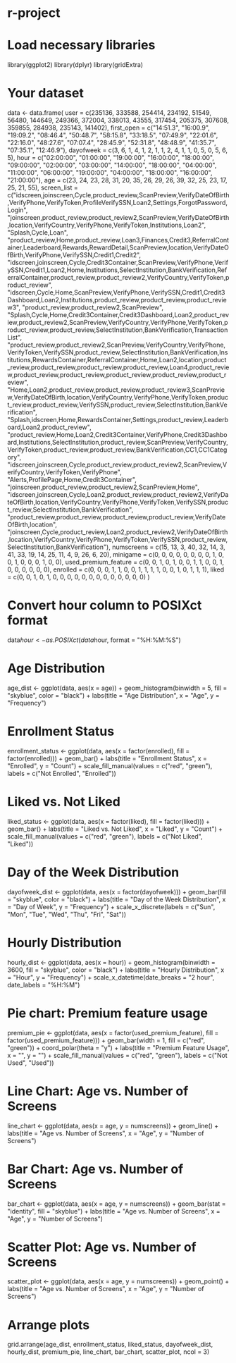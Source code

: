 # r-project

# Load necessary libraries
library(ggplot2)
library(dplyr)
library(gridExtra)

# Your dataset
data <- data.frame(
  user = c(235136, 333588, 254414, 234192, 51549, 56480, 144649, 249366, 372004, 338013, 43555, 317454, 205375, 307608, 359855, 284938, 235143, 141402),
  first_open = c("14:51.3", "16:00.9", "19:09.2", "08:46.4", "50:48.7", "58:15.8", "33:18.5", "07:49.9", "22:01.6", "22:16.0", "48:27.6", "07:07.4", "28:45.9", "52:31.8", "48:48.9", "41:35.7", "07:35.1", "12:46.9"),
  dayofweek = c(3, 6, 1, 4, 1, 2, 1, 1, 2, 4, 1, 1, 0, 5, 0, 5, 6, 5),
  hour = c("02:00:00", "01:00:00", "19:00:00", "16:00:00", "18:00:00", "09:00:00", "02:00:00", "03:00:00", "14:00:00", "18:00:00", "04:00:00", "11:00:00", "06:00:00", "19:00:00", "04:00:00", "18:00:00", "16:00:00", "21:00:00"),
  age = c(23, 24, 23, 28, 31, 20, 35, 26, 29, 26, 39, 32, 25, 23, 17, 25, 21, 55),
  screen_list = c("idscreen,joinscreen,Cycle,product_review,ScanPreview,VerifyDateOfBirth,VerifyPhone,VerifyToken,ProfileVerifySSN,Loan2,Settings,ForgotPassword,Login", "joinscreen,product_review,product_review2,ScanPreview,VerifyDateOfBirth,location,VerifyCountry,VerifyPhone,VerifyToken,Institutions,Loan2", "Splash,Cycle,Loan", "product_review,Home,product_review,Loan3,Finances,Credit3,ReferralContainer,Leaderboard,Rewards,RewardDetail,ScanPreview,location,VerifyDateOfBirth,VerifyPhone,VerifySSN,Credit1,Credit2", "idscreen,joinscreen,Cycle,Credit3Container,ScanPreview,VerifyPhone,VerifySSN,Credit1,Loan2,Home,Institutions,SelectInstitution,BankVerification,ReferralContainer,product_review,product_review2,VerifyCountry,VerifyToken,product_review", "idscreen,Cycle,Home,ScanPreview,VerifyPhone,VerifySSN,Credit1,Credit3Dashboard,Loan2,Institutions,product_review,product_review,product_review3", "product_review,product_review2,ScanPreview", "Splash,Cycle,Home,Credit3Container,Credit3Dashboard,Loan2,product_review,product_review2,ScanPreview,VerifyCountry,VerifyPhone,VerifyToken,product_review,product_review,SelectInstitution,BankVerification,TransactionList", "product_review,product_review2,ScanPreview,VerifyCountry,VerifyPhone,VerifyToken,VerifySSN,product_review,SelectInstitution,BankVerification,Institutions,RewardsContainer,ReferralContainer,Home,Loan2,location,product_review,product_review,product_review,product_review,Loan4,product_review,product_review,product_review,product_review,product_review,product_review", "Home,Loan2,product_review,product_review,product_review3,ScanPreview,VerifyDateOfBirth,location,VerifyCountry,VerifyPhone,VerifyToken,product_review,product_review,VerifySSN,product_review,SelectInstitution,BankVerification", "Splash,idscreen,Home,RewardsContainer,Settings,product_review,Leaderboard,Loan2,product_review", "product_review,Home,Loan2,Credit3Container,VerifyPhone,Credit3Dashboard,Institutions,SelectInstitution,product_review,ScanPreview,VerifyCountry,VerifyToken,product_review,product_review,BankVerification,CC1,CC1Category", "idscreen,joinscreen,Cycle,product_review,product_review2,ScanPreview,VerifyCountry,VerifyToken,VerifyPhone", "Alerts,ProfilePage,Home,Credit3Container", "joinscreen,product_review,product_review2,ScanPreview,Home", "idscreen,joinscreen,Cycle,Loan2,product_review,product_review2,VerifyDateOfBirth,location,VerifyCountry,VerifyPhone,VerifyToken,VerifySSN,product_review,SelectInstitution,BankVerification", "product_review,product_review,product_review,product_review,VerifyDateOfBirth,location", "joinscreen,Cycle,product_review,Loan2,product_review2,VerifyDateOfBirth,location,VerifyCountry,VerifyPhone,VerifyToken,VerifySSN,product_review,SelectInstitution,BankVerification"),
  numscreens = c(15, 13, 3, 40, 32, 14, 3, 41, 33, 19, 14, 25, 11, 4, 9, 26, 6, 20),
  minigame = c(0, 0, 0, 0, 0, 0, 0, 0, 1, 0, 0, 1, 0, 0, 0, 1, 0, 0),
  used_premium_feature = c(0, 0, 1, 0, 1, 0, 0, 1, 1, 0, 0, 1, 0, 0, 0, 0, 0, 0),
  enrolled = c(0, 0, 0, 1, 1, 0, 0, 1, 1, 1, 1, 0, 0, 1, 0, 1, 1, 1),
  liked = c(0, 0, 1, 0, 1, 0, 0, 0, 0, 0, 0, 0, 0, 0, 0, 0, 0, 0)
)

# Convert hour column to POSIXct format
data$hour <- as.POSIXct(data$hour, format = "%H:%M:%S")

# Age Distribution
age_dist <- ggplot(data, aes(x = age)) +
  geom_histogram(binwidth = 5, fill = "skyblue", color = "black") +
  labs(title = "Age Distribution", x = "Age", y = "Frequency")

# Enrollment Status
enrollment_status <- ggplot(data, aes(x = factor(enrolled), fill = factor(enrolled))) +
  geom_bar() +
  labs(title = "Enrollment Status", x = "Enrolled", y = "Count") +
  scale_fill_manual(values = c("red", "green"), labels = c("Not Enrolled", "Enrolled"))

# Liked vs. Not Liked
liked_status <- ggplot(data, aes(x = factor(liked), fill = factor(liked))) +
  geom_bar() +
  labs(title = "Liked vs. Not Liked", x = "Liked", y = "Count") +
  scale_fill_manual(values = c("red", "green"), labels = c("Not Liked", "Liked"))

# Day of the Week Distribution
dayofweek_dist <- ggplot(data, aes(x = factor(dayofweek))) +
  geom_bar(fill = "skyblue", color = "black") +
  labs(title = "Day of the Week Distribution", x = "Day of Week", y = "Frequency") +
  scale_x_discrete(labels = c("Sun", "Mon", "Tue", "Wed", "Thu", "Fri", "Sat"))

# Hourly Distribution
hourly_dist <- ggplot(data, aes(x = hour)) +
  geom_histogram(binwidth = 3600, fill = "skyblue", color = "black") +
  labs(title = "Hourly Distribution", x = "Hour", y = "Frequency") +
  scale_x_datetime(date_breaks = "2 hour", date_labels = "%H:%M")

# Pie chart: Premium feature usage
premium_pie <- ggplot(data, aes(x = factor(used_premium_feature), fill = factor(used_premium_feature))) +
  geom_bar(width = 1, fill = c("red", "green")) +
  coord_polar(theta = "y") +
  labs(title = "Premium Feature Usage", x = "", y = "") +
  scale_fill_manual(values = c("red", "green"), labels = c("Not Used", "Used"))

# Line Chart: Age vs. Number of Screens
line_chart <- ggplot(data, aes(x = age, y = numscreens)) +
  geom_line() +
  labs(title = "Age vs. Number of Screens", x = "Age", y = "Number of Screens")

# Bar Chart: Age vs. Number of Screens
bar_chart <- ggplot(data, aes(x = age, y = numscreens)) +
  geom_bar(stat = "identity", fill = "skyblue") +
  labs(title = "Age vs. Number of Screens", x = "Age", y = "Number of Screens")

# Scatter Plot: Age vs. Number of Screens
scatter_plot <- ggplot(data, aes(x = age, y = numscreens)) +
  geom_point() +
  labs(title = "Age vs. Number of Screens", x = "Age", y = "Number of Screens")

# Arrange plots
grid.arrange(age_dist, enrollment_status, liked_status, dayofweek_dist, hourly_dist, premium_pie, line_chart, bar_chart, scatter_plot, ncol = 3)
